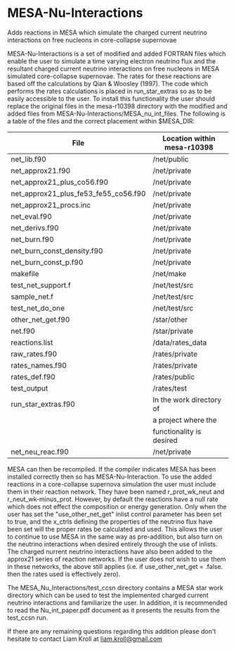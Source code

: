 # MESA-Nu-Interactions
Adds reactions in MESA which simulate the charged current neutrino interactions on free nucleons in core-collapse supernovae

MESA-Nu-Interactions is a set of modified and added FORTRAN files which enable the user to simulate a time varying electron neutrino flux and the resultant charged current neutrino interactions on free nucleons in MESA simulated core-collapse supernovae. The rates for these reactions are based off the calculations by Qian & Woosley (1997). The code which performs the rates calculations is placed in run_star_extras so as to be easily accessible to the user.
To install this functionality the user should replace the original files in the mesa-r10398 directory with the modified and added files from MESA-Nu-Interactions/MESA_nu_int_files.
The following is a table of the files and the correct placement within $MESA_DIR:

| File                                 | Location within mesa-r10398
|--------------------------------------|----------------------------|
| net_lib.f90                          | /net/public                |
| net_approx21.f90                     | /net/private               |
| net_approx21_plus_co56.f90           | /net/private               |
| net_approx21_plus_fe53_fe55_co56.f90 | /net/private               |
| net_approx21_procs.inc               | /net/private               |
| net_eval.f90                         | /net/private               |
| net_derivs.f90                       | /net/private               |
| net_burn.f90                         | /net/private               |
| net_burn_const_density.f90           | /net/private               |
| net_burn_const_p.f90                 | /net/private               |
| makefile                             | /net/make                  |
| test_net_support.f                   | /net/test/src              |
| sample_net.f                         | /net/test/src              |
| test_net_do_one                      | /net/test/src              |
| other_net_get.f90                    | /star/other                |
| net.f90                              | /star/private              |
| reactions.list                       | /data/rates_data           |
| raw_rates.f90                        | /rates/private             |
| rates_names.f90                      | /rates/private             |
| rates_def.f90                        | /rates/public              |
| test_output                          | /rates/test                |
| run_star_extras.f90                  | In the work directory of   |
|                                      | a project where the        |
|                                      | functionality is desired   |
| net_neu_reac.f90                     | /net/private               |

MESA can then be recompiled. If the compiler indicates MESA has been installed correctly then so has MESA-Nu-Interaction.
To use the added reactions in a core-collapse supernova simulation the user must include them in their reaction network. They have been named r_prot_wk_neut and r_neut_wk-minus_prot. However, by default the reactions have a null rate which does not effect the composition or energy generation. Only when the user has set the "use_other_net_get" inlist control parameter has been set to true, and the x_ctrls defining the properties of the neutrino flux have been set will the proper rates be calculated and used. This allows the user to continue to use MESA in the same way as pre-addition, but also turn on the neutrino interactions when desired entirely through the use of inlists. The charged nurrent neutrino interactions have also been added to the approx21 series of reaction networks. If the user does not wish to use them in these networks, the above still applies (i.e. if use_other_net_get = .false. then the rates used is effectively zero).

The MESA_Nu_Interactions/test_ccsn directory contains a MESA star work directory which can be used to test the implemented charged current neutrino interactions and familiarize the user. In addition, it is recommended to read the Nu_int_paper.pdf document as it presents the results from the test_ccsn run.

If there are any remaining questions regarding this addition please don't hesitate to contact Liam Kroll at liam.kroll@gmail.com

